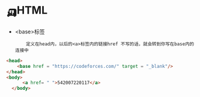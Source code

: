 #  🛺**HTML**

+   \<base\>标签    

            定义在head内，以后的<a>标签内的链接href 不写的话，就会转到你写在base内的连接中
```html
<head>
    <base href = "https://codeforces.com/" target = "_blank"/>
</head>
<body>
      <a href= " ">542007220117</a>
  </body>
```
